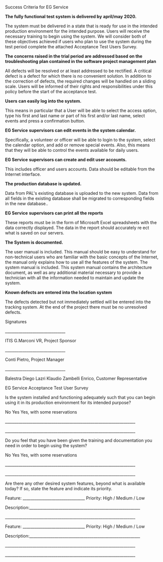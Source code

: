 Success Criteria for EG Service

**The fully functional test system is delivered by**  **april/may**  **2020.**

The system must be delivered in a state that is ready for use in the intended production environment for the intended purpose. Users will receive the necessary training to begin using the system. We will consider both of these objectives achieved if users who plan to use the system during the test period complete the attached Acceptance Test Users Survey.

**The concerns raised in the trial period are addressed based on the troubleshooting plan contained in the software project management plan**

All defects will be resolved or at least addressed to be rectified. A critical defect is a defect for which there is no convenient solution. In addition to the correction of defects, the required changes will be handled on a sliding scale. Users will be informed of their rights and responsibilities under this policy before the start of the acceptance test.

**Users**  **can easily log into the system.**

This means in particular that a User will be able to select the access option, type his first and last name or part of his first and/or last name, select events and press a confirmation button.

**EG Service**  **supervisors can edit events in the system calendar.**

Specifically, a volunteer or officer will be able to login to the system, select the calendar option, and add or remove special events. Also, this means that they will be able to control the events available for daily users.

**EG Service**  **supervisors can create and edit user accounts.**

This includes officer and users accounts. Data should be editable from the Internet interface.

**The production database is updated.**

Data from PAL&#39;s existing database is uploaded to the new system. Data from all fields in the existing database shall be migrated to corresponding fields in the new database..

**EG Service**  **supervisors can print all the reports**

These reports must be in the form of Microsoft Excel spreadsheets with the data correctly displayed. The data in the report should accurately re ect what is saved on our servers.

**The System is documented.**

The user manual is included. This manual should be easy to understand for non-technical users who are familiar with the basic concepts of the Internet, the manual only explains how to use all the features of the system. The system manual is included. This system manual contains the architecture document, as well as any additional material necessary to provide a technician with all the information needed to maintain and update the system.

**Known defects are entered into the location system**

The defects detected but not immediately settled will be entered into the tracking system. At the end of the project there must be no unresolved defects.

Signatures

\_\_\_\_\_\_\_\_\_\_\_\_\_\_\_\_\_\_\_\_\_\_\_\_\_\_\_\_\_\_\_

ITIS G.Marconi VR, Project Sponsor

\_\_\_\_\_\_\_\_\_\_\_\_\_\_\_\_\_\_\_\_\_\_\_\_\_\_\_\_\_\_\_

Conti Pietro, Project Manager

\_\_\_\_\_\_\_\_\_\_\_\_\_\_\_\_\_\_\_\_\_\_\_\_\_\_\_\_\_\_\_

Balestra Diego Lazri Klaudio Zambelli Enrico, Customer Representative

EG Service Acceptance Test User Survey

Is the system installed and functioning adequately such that you can begin using it in its production environment for its intended purpose?

No Yes Yes, with some reservations

\_\_\_\_\_\_\_\_\_\_\_\_\_\_\_\_\_\_\_\_\_\_\_\_\_\_\_\_\_\_\_\_\_\_\_\_\_\_\_\_\_\_\_\_\_\_\_\_\_\_\_\_\_\_\_\_\_\_\_\_\_\_\_\_\_\_\_

\_\_\_\_\_\_\_\_\_\_\_\_\_\_\_\_\_\_\_\_\_\_\_\_\_\_\_\_\_\_\_\_\_\_\_\_\_\_\_\_\_\_\_\_\_\_\_\_\_\_\_\_\_\_\_\_\_\_\_\_\_\_\_\_\_\_\_

Do you feel that you have been given the training and documentation you need in order to begin using the system?

No Yes Yes, with some reservations

\_\_\_\_\_\_\_\_\_\_\_\_\_\_\_\_\_\_\_\_\_\_\_\_\_\_\_\_\_\_\_\_\_\_\_\_\_\_\_\_\_\_\_\_\_\_\_\_\_\_\_\_\_\_\_\_\_\_\_\_\_\_\_\_\_\_\_

\_\_\_\_\_\_\_\_\_\_\_\_\_\_\_\_\_\_\_\_\_\_\_\_\_\_\_\_\_\_\_\_\_\_\_\_\_\_\_\_\_\_\_\_\_\_\_\_\_\_\_\_\_\_\_\_\_\_\_\_\_\_\_\_\_\_\_

Are there any other desired system features, beyond what is available today? If so, state the feature and indicate its priority.

Feature: \_\_\_\_\_\_\_\_\_\_\_\_\_\_\_\_\_\_\_\_\_\_\_\_\_\_\_\_\_\_\_\_ Priority: High / Medium / Low

Description:\_\_\_\_\_\_\_\_\_\_\_\_\_\_\_\_\_\_\_\_\_\_\_\_\_\_\_\_\_\_\_\_\_\_\_\_\_\_\_\_\_\_\_\_\_\_\_\_\_\_\_\_\_\_\_\_\_

\_\_\_\_\_\_\_\_\_\_\_\_\_\_\_\_\_\_\_\_\_\_\_\_\_\_\_\_\_\_\_\_\_\_\_\_\_\_\_\_\_\_\_\_\_\_\_\_\_\_\_\_\_\_\_\_\_\_\_\_\_\_\_\_\_\_\_

Feature: \_\_\_\_\_\_\_\_\_\_\_\_\_\_\_\_\_\_\_\_\_\_\_\_\_\_\_\_\_\_\_\_ Priority: High / Medium / Low

Description:\_\_\_\_\_\_\_\_\_\_\_\_\_\_\_\_\_\_\_\_\_\_\_\_\_\_\_\_\_\_\_\_\_\_\_\_\_\_\_\_\_\_\_\_\_\_\_\_\_\_\_\_\_\_\_\_\_

\_\_\_\_\_\_\_\_\_\_\_\_\_\_\_\_\_\_\_\_\_\_\_\_\_\_\_\_\_\_\_\_\_\_\_\_\_\_\_\_\_\_\_\_\_\_\_\_\_\_\_\_\_\_\_\_\_\_\_\_\_\_\_\_\_\_\_

\_\_\_\_\_\_\_\_\_\_\_\_\_\_\_\_\_\_\_\_\_\_\_\_\_\_\_\_\_\_\_\_\_\_\_\_\_\_\_\_\_\_\_\_\_\_\_\_\_\_\_\_\_\_\_\_\_\_\_\_\_\_\_\_\_\_\_

